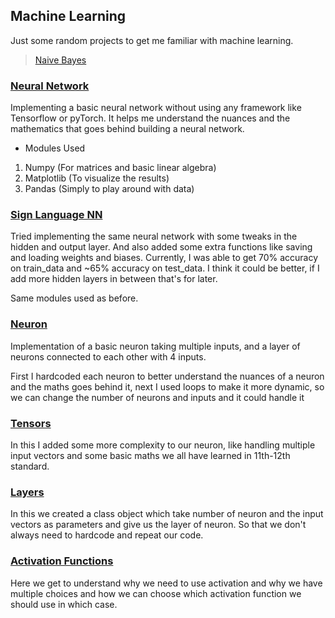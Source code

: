 ## Machine Learning

Just some random projects to get me familiar with machine learning.

> [Naive Bayes](https://github.com/rajeshmajumdar/machine-learning/blob/master/naive_bayes.py)

### [Neural Network](https://github.com/rajeshmajumdar/machine-learning/blob/master/neural_network.py)
Implementing a basic neural network without using any framework like Tensorflow or pyTorch. It helps me understand the nuances and the mathematics that goes behind building a neural network. 

- Modules Used
1. Numpy (For matrices and basic linear algebra)
2. Matplotlib (To visualize the results)
3. Pandas (Simply to play around with data)

### [Sign Language NN](https://github.com/rajeshmajumdar/machine-learning/blob/master/sign_language_nn.py)
Tried implementing the same neural network with some tweaks in the hidden and output layer. And also added some extra functions like saving and loading weights and biases.
Currently, I was able to get 70% accuracy on train_data and ~65% accuracy on test_data. I think it could be better, if I add more hidden layers in between that's for later.

Same modules used as before.

### [Neuron](https://github.com/rajeshmajumdar/machine-learning/blob/master/neuron.py)
Implementation of a basic neuron taking multiple inputs, and a layer of neurons connected to each other with 4 inputs.

First I hardcoded each neuron to better understand the nuances of a neuron and the maths goes behind it, next I used loops to make it more dynamic, so we can change the number of neurons and inputs and it could handle it

### [Tensors](https://github.com/rajeshmajumdar/machine-learning/blob/master/tensors.py)
In this I added some more complexity to our neuron, like handling multiple input vectors and some basic maths we all have learned in 11th-12th standard.

### [Layers](https://github.com/rajeshmajumdar/machine-learning/blob/master/layers.py)
In this we created a class object which take number of neuron and the input vectors as parameters and give us the layer of neuron.
So that we don't always need to hardcode and repeat our code.

### [Activation Functions](https://github.com/rajeshmajumdar/machine-learning/blob/master/activation.py)
Here we get to understand why we need to use activation and why we have multiple choices and how we can choose which activation function we should use in which case.

